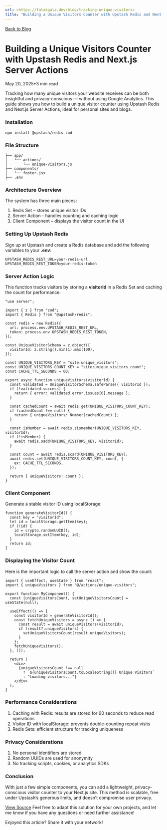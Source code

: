 ```yaml
---
url: <https://falakgala.dev/blog/tracking-unique-visitors>
title: "Building a Unique Visitors Counter with Upstash Redis and Next.js Server Actions | Falak Gala's Blog | Falak Gala's Portfolio"
---
```


[Back to Blog](https://falakgala.dev/blog)

# Building a Unique Visitors Counter with Upstash Redis and Next.js Server Actions

May 20, 2025•3 min read

Tracking how many unique visitors your website receives can be both insightful and privacy-conscious — without using Google Analytics. This guide shows you how to build a unique visitor counter using Upstash Redis and Next.js Server Actions, ideal for personal sites and blogs.

### Installation

```
npm install @upstash/redis zod
```

### File Structure

```
├── app/
│   └── actions/
│       └── unique-visitors.js
├── components/
│   └── footer.jsx
├── .env
```

### Architecture Overview

The system has three main pieces:

1. Redis Set – stores unique visitor IDs
2. Server Action – handles counting and caching logic
3. Client Component – displays the visitor count in the UI

### Setting Up Upstash Redis

Sign up at Upstash and create a Redis database and add the following variables to your **.env**:

```
UPSTASH_REDIS_REST_URL=your-redis-url
UPSTASH_REDIS_REST_TOKEN=your-redis-token
```

### Server Action Logic

This function tracks visitors by storing a **visitorId** in a Redis Set and caching the count for performance.

```
"use server";

import { z } from "zod";
import { Redis } from "@upstash/redis";

const redis = new Redis({
  url: process.env.UPSTASH_REDIS_REST_URL,
  token: process.env.UPSTASH_REDIS_REST_TOKEN,
});

const UniqueVisitorSchema = z.object({
  visitorId: z.string().min(1).max(100),
});

const UNIQUE_VISITORS_KEY = "site:unique_visitors";
const UNIQUE_VISITORS_COUNT_KEY = "site:unique_visitors_count";
const CACHE_TTL_SECONDS = 60;

export async function uniqueVisitors(visitorId) {
  const validated = UniqueVisitorSchema.safeParse({ visitorId });
  if (!validated.success) {
    return { error: validated.error.issues[0].message };
  }

  const cachedCount = await redis.get(UNIQUE_VISITORS_COUNT_KEY);
  if (cachedCount !== null) {
    return { uniqueVisitors: Number(cachedCount) };
  }

  const isMember = await redis.sismember(UNIQUE_VISITORS_KEY, visitorId);
  if (!isMember) {
    await redis.sadd(UNIQUE_VISITORS_KEY, visitorId);
  }

  const count = await redis.scard(UNIQUE_VISITORS_KEY);
  await redis.set(UNIQUE_VISITORS_COUNT_KEY, count, {
    ex: CACHE_TTL_SECONDS,
  });

  return { uniqueVisitors: count };
}
```

### Client Component

Generate a stable visitor ID using localStorage:

```
function generateVisitorId() {
  const key = "visitorId";
  let id = localStorage.getItem(key);
  if (!id) {
    id = crypto.randomUUID();
    localStorage.setItem(key, id);
  }
  return id;
}
```

### Displaying the Visitor Count

Here is the important logic to call the server action and show the count:

```
import { useEffect, useState } from "react";
import { uniqueVisitors } from "@/actions/unique-visitors";

export function MyComponent() {
  const [uniqueVisitorsCount, setUniqueVisitorsCount] = useState(null);

  useEffect(() => {
    const visitorId = generateVisitorId();
    const fetchUniqueVisitors = async () => {
      const result = await uniqueVisitors(visitorId);
      if (result?.uniqueVisitors) {
        setUniqueVisitorsCount(result.uniqueVisitors);
      }
    };
    fetchUniqueVisitors();
  }, []);

  return (
    <div>
      {uniqueVisitorsCount !== null
        ? `${uniqueVisitorsCount.toLocaleString()} Unique Visitors`
        : "Loading visitors..."}
    </div>
  );
}
```

### Performance Considerations

1. Caching with Redis: results are stored for 60 seconds to reduce read operations
2. Visitor ID with localStorage: prevents double-counting repeat visits
3. Redis Sets: efficient structure for tracking uniqueness

### Privacy Considerations

1. No personal identifiers are stored
2. Random UUIDs are used for anonymity
3. No tracking scripts, cookies, or analytics SDKs

### Conclusion

With just a few simple components, you can add a lightweight, privacy-conscious visitor counter to your Next.js site. This method is scalable, free under Upstash’s generous limits, and doesn’t compromise user privacy.

[View Source](https://github.com/Falak097/Personal-Site)
Feel free to adapt this solution for your own projects, and let me know if you have any questions or need further assistance!

Enjoyed this article? Share it with your network!
